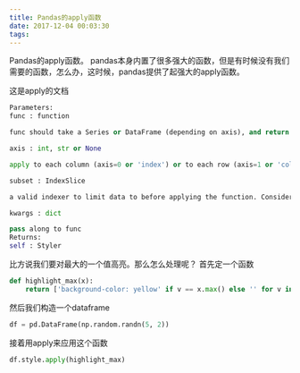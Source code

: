 ```yaml
---
title: Pandas的apply函数
date: 2017-12-04 00:03:30
tags:
---
```


Pandas的apply函数。
pandas本身内置了很多强大的函数，但是有时候没有我们需要的函数，怎么办，这时候，pandas提供了起强大的apply函数。

这是apply的文档

```python
Parameters:	
func : function

func should take a Series or DataFrame (depending on axis), and return an object with the same shape. Must return a DataFrame with identical index and column labels when axis=None

axis : int, str or None

apply to each column (axis=0 or 'index') or to each row (axis=1 or 'columns') or to the entire DataFrame at once with axis=None

subset : IndexSlice

a valid indexer to limit data to before applying the function. Consider using a pandas.IndexSlice

kwargs : dict

pass along to func
Returns:	
self : Styler
```

比方说我们要对最大的一个值高亮。那么怎么处理呢？
首先定一个函数

```python
def highlight_max(x):
    return ['background-color: yellow' if v == x.max() else '' for v in x]

```
然后我们构造一个dataframe

```python
df = pd.DataFrame(np.random.randn(5, 2))
```

接着用apply来应用这个函数

```python
df.style.apply(highlight_max)
```
